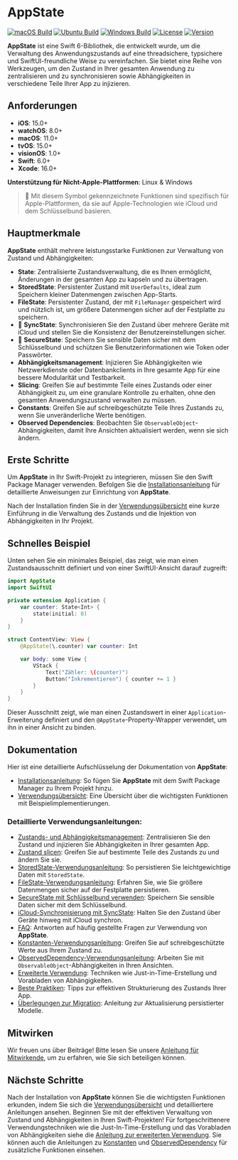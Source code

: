 # AppState

[![macOS Build](https://img.shields.io/github/actions/workflow/status/0xLeif/AppState/macOS.yml?label=macOS&branch=main)](https://github.com/0xLeif/AppState/actions/workflows/macOS.yml)
[![Ubuntu Build](https://img.shields.io/github/actions/workflow/status/0xLeif/AppState/ubuntu.yml?label=Ubuntu&branch=main)](https://github.com/0xLeif/AppState/actions/workflows/ubuntu.yml)
[![Windows Build](https://img.shields.io/github/actions/workflow/status/0xLeif/AppState/windows.yml?label=Windows&branch=main)](https://github.com/0xLeif/AppState/actions/workflows/windows.yml)
[![License](https://img.shields.io/github/license/0xLeif/AppState)](https://github.com/0xLeif/AppState/blob/main/LICENSE)
[![Version](https://img.shields.io/github/v/release/0xLeif/AppState)](https://github.com/0xLeif/AppState/releases)

**AppState** ist eine Swift 6-Bibliothek, die entwickelt wurde, um die Verwaltung des Anwendungszustands auf eine threadsichere, typsichere und SwiftUI-freundliche Weise zu vereinfachen. Sie bietet eine Reihe von Werkzeugen, um den Zustand in Ihrer gesamten Anwendung zu zentralisieren und zu synchronisieren sowie Abhängigkeiten in verschiedene Teile Ihrer App zu injizieren.

## Anforderungen

- **iOS**: 15.0+
- **watchOS**: 8.0+
- **macOS**: 11.0+
- **tvOS**: 15.0+
- **visionOS**: 1.0+
- **Swift**: 6.0+
- **Xcode**: 16.0+

**Unterstützung für Nicht-Apple-Plattformen**: Linux & Windows

> 🍎 Mit diesem Symbol gekennzeichnete Funktionen sind spezifisch für Apple-Plattformen, da sie auf Apple-Technologien wie iCloud und dem Schlüsselbund basieren.

## Hauptmerkmale

**AppState** enthält mehrere leistungsstarke Funktionen zur Verwaltung von Zustand und Abhängigkeiten:

- **State**: Zentralisierte Zustandsverwaltung, die es Ihnen ermöglicht, Änderungen in der gesamten App zu kapseln und zu übertragen.
- **StoredState**: Persistenter Zustand mit `UserDefaults`, ideal zum Speichern kleiner Datenmengen zwischen App-Starts.
- **FileState**: Persistenter Zustand, der mit `FileManager` gespeichert wird und nützlich ist, um größere Datenmengen sicher auf der Festplatte zu speichern.
- 🍎 **SyncState**: Synchronisieren Sie den Zustand über mehrere Geräte mit iCloud und stellen Sie die Konsistenz der Benutzereinstellungen sicher.
- 🍎 **SecureState**: Speichern Sie sensible Daten sicher mit dem Schlüsselbund und schützen Sie Benutzerinformationen wie Token oder Passwörter.
- **Abhängigkeitsmanagement**: Injizieren Sie Abhängigkeiten wie Netzwerkdienste oder Datenbankclients in Ihre gesamte App für eine bessere Modularität und Testbarkeit.
- **Slicing**: Greifen Sie auf bestimmte Teile eines Zustands oder einer Abhängigkeit zu, um eine granulare Kontrolle zu erhalten, ohne den gesamten Anwendungszustand verwalten zu müssen.
- **Constants**: Greifen Sie auf schreibgeschützte Teile Ihres Zustands zu, wenn Sie unveränderliche Werte benötigen.
- **Observed Dependencies**: Beobachten Sie `ObservableObject`-Abhängigkeiten, damit Ihre Ansichten aktualisiert werden, wenn sie sich ändern.

## Erste Schritte

Um **AppState** in Ihr Swift-Projekt zu integrieren, müssen Sie den Swift Package Manager verwenden. Befolgen Sie die [Installationsanleitung](documentation/installation.md) für detaillierte Anweisungen zur Einrichtung von **AppState**.

Nach der Installation finden Sie in der [Verwendungsübersicht](documentation/usage-overview.md) eine kurze Einführung in die Verwaltung des Zustands und die Injektion von Abhängigkeiten in Ihr Projekt.

## Schnelles Beispiel

Unten sehen Sie ein minimales Beispiel, das zeigt, wie man einen Zustandsausschnitt definiert und von einer SwiftUI-Ansicht darauf zugreift:

```swift
import AppState
import SwiftUI

private extension Application {
    var counter: State<Int> {
        state(initial: 0)
    }
}

struct ContentView: View {
    @AppState(\.counter) var counter: Int

    var body: some View {
        VStack {
            Text("Zähler: \(counter)")
            Button("Inkrementieren") { counter += 1 }
        }
    }
}
```

Dieser Ausschnitt zeigt, wie man einen Zustandswert in einer `Application`-Erweiterung definiert und den `@AppState`-Property-Wrapper verwendet, um ihn in einer Ansicht zu binden.

## Dokumentation

Hier ist eine detaillierte Aufschlüsselung der Dokumentation von **AppState**:

- [Installationsanleitung](documentation/installation.md): So fügen Sie **AppState** mit dem Swift Package Manager zu Ihrem Projekt hinzu.
- [Verwendungsübersicht](documentation/usage-overview.md): Eine Übersicht über die wichtigsten Funktionen mit Beispielimplementierungen.

### Detaillierte Verwendungsanleitungen:

- [Zustands- und Abhängigkeitsmanagement](documentation/usage-state-dependency.md): Zentralisieren Sie den Zustand und injizieren Sie Abhängigkeiten in Ihrer gesamten App.
- [Zustand slicen](documentation/usage-slice.md): Greifen Sie auf bestimmte Teile des Zustands zu und ändern Sie sie.
- [StoredState-Verwendungsanleitung](documentation/usage-storedstate.md): So persistieren Sie leichtgewichtige Daten mit `StoredState`.
- [FileState-Verwendungsanleitung](documentation/usage-filestate.md): Erfahren Sie, wie Sie größere Datenmengen sicher auf der Festplatte persistieren.
- [SecureState mit Schlüsselbund verwenden](documentation/usage-securestate.md): Speichern Sie sensible Daten sicher mit dem Schlüsselbund.
- [iCloud-Synchronisierung mit SyncState](documentation/usage-syncstate.md): Halten Sie den Zustand über Geräte hinweg mit iCloud synchron.
- [FAQ](documentation/faq.md): Antworten auf häufig gestellte Fragen zur Verwendung von **AppState**.
- [Konstanten-Verwendungsanleitung](documentation/usage-constant.md): Greifen Sie auf schreibgeschützte Werte aus Ihrem Zustand zu.
- [ObservedDependency-Verwendungsanleitung](documentation/usage-observeddependency.md): Arbeiten Sie mit `ObservableObject`-Abhängigkeiten in Ihren Ansichten.
- [Erweiterte Verwendung](documentation/advanced-usage.md): Techniken wie Just-in-Time-Erstellung und Vorabladen von Abhängigkeiten.
- [Beste Praktiken](documentation/best-practices.md): Tipps zur effektiven Strukturierung des Zustands Ihrer App.
- [Überlegungen zur Migration](documentation/migration-considerations.md): Anleitung zur Aktualisierung persistierter Modelle.

## Mitwirken

Wir freuen uns über Beiträge! Bitte lesen Sie unsere [Anleitung für Mitwirkende](documentation/contributing.md), um zu erfahren, wie Sie sich beteiligen können.

## Nächste Schritte

Nach der Installation von **AppState** können Sie die wichtigsten Funktionen erkunden, indem Sie sich die [Verwendungsübersicht](documentation/usage-overview.md) und detailliertere Anleitungen ansehen. Beginnen Sie mit der effektiven Verwaltung von Zustand und Abhängigkeiten in Ihren Swift-Projekten! Für fortgeschrittenere Verwendungstechniken wie die Just-In-Time-Erstellung und das Vorabladen von Abhängigkeiten siehe die [Anleitung zur erweiterten Verwendung](documentation/advanced-usage.md). Sie können auch die Anleitungen zu [Konstanten](documentation/usage-constant.md) und [ObservedDependency](documentation/usage-observeddependency.md) für zusätzliche Funktionen einsehen.
